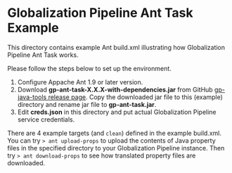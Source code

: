 # Globalization Pipeline Ant Task Example

This directory contains example Ant build.xml illustrating how
Globalization Pipeline Ant Task works.

Please follow the steps below to set up the environment.

1. Configure Appache Ant 1.9 or later version.
2. Download **gp-ant-task-X.X.X-with-dependencies.jar** from GitHub
[gp-java-tools release page](https://github.com/IBM-Bluemix/gp-java-tools/releases).
Copy the downloaded jar file to this (example) directory and rename jar file to
**gp-ant-task.jar**.
3. Edit **creds.json** in this directory and put actual Globalization Pipeline
service credentials.

There are 4 example targets (and `clean`) defined in the example build.xml.
You can try `> ant upload-props` to upload the contents of Java property files in the
specified directory to your Globalization Pipeline instance.
Then try `> ant download-props` to see how translated property files are downloaded.
